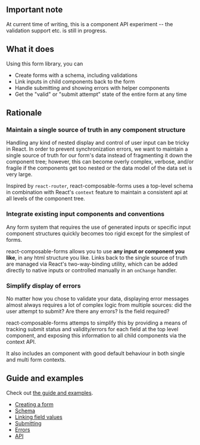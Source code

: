 ## Important note

At current time of writing, this is a component API experiment -- the validation support etc. is still in progress.

##  What it does

Using this form library, you can

* Create forms with a schema, including validations
* Link inputs in child components back to the form
* Handle submitting and showing errors with helper components
* Get the "valid" or "submit attempt" state of the entire form at any time

## Rationale

### Maintain a single source of truth in any component structure

Handling any kind of nested display and control of user input can be tricky in React. In order to prevent synchronization errors, we want to maintain a single source of truth for our form's data instead of fragmenting it down the component tree; however, this can become overly complex, verbose, and/or fragile if the components get too nested or the data model of the data set is very large.

Inspired by `react-router`, react-composable-forms uses a top-level schema in combination with React's `context` feature to maintain a consistent api at all levels of the component tree.

### Integrate existing input components and conventions

Any form system that requires the use of generated inputs or specific input component structures quickly becomes too rigid except for the simplest of forms.

react-composable-forms allows you to use **any input or component you like**, in any html structure you like. Links back to the single source of truth are managed via React's two-way-binding utility, which can be added directly to native inputs or controlled manually in an `onChange` handler.

### Simplify display of errors

No matter how you chose to validate your data, displaying error messages almost always requires a lot of complex logic from multiple sources: did the user attempt to submit? Are there any errors? Is the field required?

react-composable-forms attemps to simplify this by providing a means of tracking submit status and validity/errors for each field at the top level component, and exposing this information to all child components via the context API.

It also includes an <ErrorMessage /> component with good default behaviour in both single and multi form contexts.

## Guide and examples

Check out [the guide and examples](http://k88hudson.github.io/react-composable-form/www).

* [Creating a form](./examples/simple/docs.md)
* [Schema](./examples/schema/docs.md)
* [Linking field values](./examples/linking/docs.md)
* [Submitting](./examples/submitting/docs.md)
* [Errors](./examples/errors/docs.md)
* [API](./src/lib/apiDocs)
